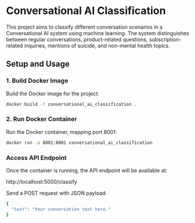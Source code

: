 # Conversational AI Classification

This project aims to classify different conversation scenarios in a Conversational AI system using machine learning. The system distinguishes between regular conversations, product-related questions, subscription-related inquiries, mentions of suicide, and non-mental health topics.

## Setup and Usage

### 1. Build Docker Image
Build the Docker image for the project:

```bash
docker build -t conversational_ai_classification .
```


### 2. Run Docker Container
Run the Docker container, mapping port 8001:
```bash
docker run -p 8001:8001 conversational_ai_classification
```
### Access API Endpoint
Once the container is running, the API endpoint will be available at:

http://localhost:5000/classify

Send a POST request with JSON payload:

```bash
{
  "text": "Your conversation text here."
}
```







